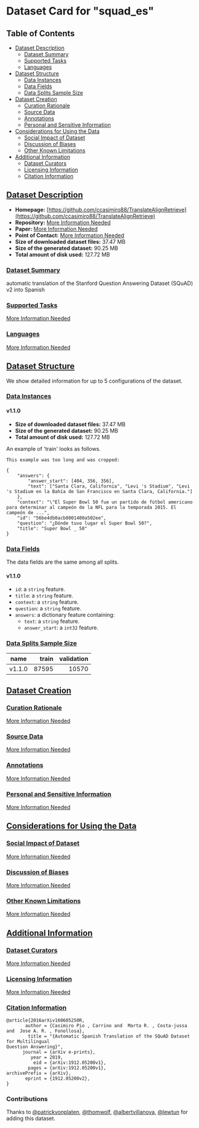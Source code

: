 ---
---

# Dataset Card for "squad_es"

## Table of Contents
- [Dataset Description](#dataset-description)
  - [Dataset Summary](#dataset-summary)
  - [Supported Tasks](#supported-tasks)
  - [Languages](#languages)
- [Dataset Structure](#dataset-structure)
  - [Data Instances](#data-instances)
  - [Data Fields](#data-fields)
  - [Data Splits Sample Size](#data-splits-sample-size)
- [Dataset Creation](#dataset-creation)
  - [Curation Rationale](#curation-rationale)
  - [Source Data](#source-data)
  - [Annotations](#annotations)
  - [Personal and Sensitive Information](#personal-and-sensitive-information)
- [Considerations for Using the Data](#considerations-for-using-the-data)
  - [Social Impact of Dataset](#social-impact-of-dataset)
  - [Discussion of Biases](#discussion-of-biases)
  - [Other Known Limitations](#other-known-limitations)
- [Additional Information](#additional-information)
  - [Dataset Curators](#dataset-curators)
  - [Licensing Information](#licensing-information)
  - [Citation Information](#citation-information)

## [Dataset Description](#dataset-description)

- **Homepage:** [https://github.com/ccasimiro88/TranslateAlignRetrieve](https://github.com/ccasimiro88/TranslateAlignRetrieve)
- **Repository:** [More Information Needed](https://github.com/huggingface/datasets/blob/master/CONTRIBUTING.md#how-to-contribute-to-the-dataset-cards)
- **Paper:** [More Information Needed](https://github.com/huggingface/datasets/blob/master/CONTRIBUTING.md#how-to-contribute-to-the-dataset-cards)
- **Point of Contact:** [More Information Needed](https://github.com/huggingface/datasets/blob/master/CONTRIBUTING.md#how-to-contribute-to-the-dataset-cards)
- **Size of downloaded dataset files:** 37.47 MB
- **Size of the generated dataset:** 90.25 MB
- **Total amount of disk used:** 127.72 MB

### [Dataset Summary](#dataset-summary)

automatic translation of the Stanford Question Answering Dataset (SQuAD) v2 into Spanish

### [Supported Tasks](#supported-tasks)

[More Information Needed](https://github.com/huggingface/datasets/blob/master/CONTRIBUTING.md#how-to-contribute-to-the-dataset-cards)

### [Languages](#languages)

[More Information Needed](https://github.com/huggingface/datasets/blob/master/CONTRIBUTING.md#how-to-contribute-to-the-dataset-cards)

## [Dataset Structure](#dataset-structure)

We show detailed information for up to 5 configurations of the dataset.

### [Data Instances](#data-instances)

#### v1.1.0

- **Size of downloaded dataset files:** 37.47 MB
- **Size of the generated dataset:** 90.25 MB
- **Total amount of disk used:** 127.72 MB

An example of 'train' looks as follows.
```
This example was too long and was cropped:

{
    "answers": {
        "answer_start": [404, 356, 356],
        "text": ["Santa Clara, California", "Levi 's Stadium", "Levi 's Stadium en la Bahía de San Francisco en Santa Clara, California."]
    },
    "context": "\"El Super Bowl 50 fue un partido de fútbol americano para determinar al campeón de la NFL para la temporada 2015. El campeón de ...",
    "id": "56be4db0acb8001400a502ee",
    "question": "¿Dónde tuvo lugar el Super Bowl 50?",
    "title": "Super Bowl _ 50"
}
```

### [Data Fields](#data-fields)

The data fields are the same among all splits.

#### v1.1.0
- `id`: a `string` feature.
- `title`: a `string` feature.
- `context`: a `string` feature.
- `question`: a `string` feature.
- `answers`: a dictionary feature containing:
  - `text`: a `string` feature.
  - `answer_start`: a `int32` feature.

### [Data Splits Sample Size](#data-splits-sample-size)

| name |train|validation|
|------|----:|---------:|
|v1.1.0|87595|     10570|

## [Dataset Creation](#dataset-creation)

### [Curation Rationale](#curation-rationale)

[More Information Needed](https://github.com/huggingface/datasets/blob/master/CONTRIBUTING.md#how-to-contribute-to-the-dataset-cards)

### [Source Data](#source-data)

[More Information Needed](https://github.com/huggingface/datasets/blob/master/CONTRIBUTING.md#how-to-contribute-to-the-dataset-cards)

### [Annotations](#annotations)

[More Information Needed](https://github.com/huggingface/datasets/blob/master/CONTRIBUTING.md#how-to-contribute-to-the-dataset-cards)

### [Personal and Sensitive Information](#personal-and-sensitive-information)

[More Information Needed](https://github.com/huggingface/datasets/blob/master/CONTRIBUTING.md#how-to-contribute-to-the-dataset-cards)

## [Considerations for Using the Data](#considerations-for-using-the-data)

### [Social Impact of Dataset](#social-impact-of-dataset)

[More Information Needed](https://github.com/huggingface/datasets/blob/master/CONTRIBUTING.md#how-to-contribute-to-the-dataset-cards)

### [Discussion of Biases](#discussion-of-biases)

[More Information Needed](https://github.com/huggingface/datasets/blob/master/CONTRIBUTING.md#how-to-contribute-to-the-dataset-cards)

### [Other Known Limitations](#other-known-limitations)

[More Information Needed](https://github.com/huggingface/datasets/blob/master/CONTRIBUTING.md#how-to-contribute-to-the-dataset-cards)

## [Additional Information](#additional-information)

### [Dataset Curators](#dataset-curators)

[More Information Needed](https://github.com/huggingface/datasets/blob/master/CONTRIBUTING.md#how-to-contribute-to-the-dataset-cards)

### [Licensing Information](#licensing-information)

[More Information Needed](https://github.com/huggingface/datasets/blob/master/CONTRIBUTING.md#how-to-contribute-to-the-dataset-cards)

### [Citation Information](#citation-information)

```
@article{2016arXiv160605250R,
       author = {Casimiro Pio , Carrino and  Marta R. , Costa-jussa and  Jose A. R. , Fonollosa},
        title = "{Automatic Spanish Translation of the SQuAD Dataset for Multilingual
Question Answering}",
      journal = {arXiv e-prints},
         year = 2019,
          eid = {arXiv:1912.05200v1},
        pages = {arXiv:1912.05200v1},
archivePrefix = {arXiv},
       eprint = {1912.05200v2},
}

```


### Contributions

Thanks to [@patrickvonplaten](https://github.com/patrickvonplaten), [@thomwolf](https://github.com/thomwolf), [@albertvillanova](https://github.com/albertvillanova), [@lewtun](https://github.com/lewtun) for adding this dataset.